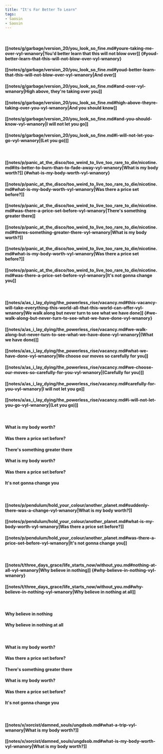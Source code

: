 ```yaml
---
title: "It's Far Better To Learn"
tags:
- Saosin
- Saosin
---
```

&nbsp;
#### [[notes/g/garbage/version_20/you_look_so_fine.md#youre-taking-me-over-vyl-wnanory|You'd better learn that this will not blow over]] {#youd-better-learn-that-this-will-not-blow-over-vyl-wnanory}
#### [[notes/g/garbage/version_20/you_look_so_fine.md#youd-better-learn-that-this-will-not-blow-over-vyl-wnanory|And over]]
#### [[notes/g/garbage/version_20/you_look_so_fine.md#and-over-vyl-wnanory|High above, they're taking over you]]
#### [[notes/g/garbage/version_20/you_look_so_fine.md#high-above-theyre-taking-over-you-vyl-wnanory|And you should know]]
#### [[notes/g/garbage/version_20/you_look_so_fine.md#and-you-should-know-vyl-wnanory|I will not let you go]]
#### [[notes/g/garbage/version_20/you_look_so_fine.md#i-will-not-let-you-go-vyl-wnanory|(Let you go)]]
&nbsp;
#### [[notes/p/panic_at_the_disco/too_weird_to_live_too_rare_to_die/nicotine.md#its-better-to-burn-than-to-fade-away-vyl-wnanory|What is my body worth?]] {#what-is-my-body-worth-vyl-wnanory}
#### [[notes/p/panic_at_the_disco/too_weird_to_live_too_rare_to_die/nicotine.md#what-is-my-body-worth-vyl-wnanory|Was there a price set before?]]
#### [[notes/p/panic_at_the_disco/too_weird_to_live_too_rare_to_die/nicotine.md#was-there-a-price-set-before-vyl-wnanory|There's something greater there]]
#### [[notes/p/panic_at_the_disco/too_weird_to_live_too_rare_to_die/nicotine.md#theres-something-greater-there-vyl-wnanory|What is my body worth?]]
#### [[notes/p/panic_at_the_disco/too_weird_to_live_too_rare_to_die/nicotine.md#what-is-my-body-worth-vyl-wnanory|Was there a price set before?]]
#### [[notes/p/panic_at_the_disco/too_weird_to_live_too_rare_to_die/nicotine.md#was-there-a-price-set-before-vyl-wnanory|It's not gonna change you]]
&nbsp;
#### [[notes/a/as_i_lay_dying/the_powerless_rise/vacancy.md#this-vacancy-will-take-everything-this-world-all-that-this-world-can-offer-vyl-wnanory|We walk along but never turn to see what we have done]] {#we-walk-along-but-never-turn-to-see-what-we-have-done-vyl-wnanory}
#### [[notes/a/as_i_lay_dying/the_powerless_rise/vacancy.md#we-walk-along-but-never-turn-to-see-what-we-have-done-vyl-wnanory|(What we have done)]]
#### [[notes/a/as_i_lay_dying/the_powerless_rise/vacancy.md#what-we-have-done-vyl-wnanory|We choose our moves so carefully for you]]
#### [[notes/a/as_i_lay_dying/the_powerless_rise/vacancy.md#we-choose-our-moves-so-carefully-for-you-vyl-wnanory|(Carefully for you)]]
#### [[notes/a/as_i_lay_dying/the_powerless_rise/vacancy.md#carefully-for-you-vyl-wnanory|I will not let you go]]
#### [[notes/a/as_i_lay_dying/the_powerless_rise/vacancy.md#i-will-not-let-you-go-vyl-wnanory|(Let you go)]]
&nbsp;
#### What is my body worth?
#### Was there a price set before?
#### There's something greater there
#### What is my body worth?
#### Was there a price set before?
#### It's not gonna change you
&nbsp;
#### [[notes/p/pendulum/hold_your_colour/another_planet.md#suddenly-there-was-a-change-vyl-wnanory|What is my body worth?]]
#### [[notes/p/pendulum/hold_your_colour/another_planet.md#what-is-my-body-worth-vyl-wnanory|Was there a price set before?]]
#### [[notes/p/pendulum/hold_your_colour/another_planet.md#was-there-a-price-set-before-vyl-wnanory|It's not gonna change you]]
&nbsp;
#### [[notes/t/three_days_grace/life_starts_now/without_you.md#nothing-at-all-vyl-wnanory|Why believe in nothing]] {#why-believe-in-nothing-vyl-wnanory}
#### [[notes/t/three_days_grace/life_starts_now/without_you.md#why-believe-in-nothing-vyl-wnanory|Why believe in nothing at all]]
&nbsp;
#### Why believe in nothing
#### Why believe in nothing at all
&nbsp;
#### What is my body worth?
#### Was there a price set before?
#### There's something greater there
#### What is my body worth?
#### Was there a price set before?
#### It's not gonna change you
&nbsp;
#### [[notes/x/xorcist/damned_souls/ungdsob.md#what-a-trip-vyl-wnanory|What is my body worth?]]
#### [[notes/x/xorcist/damned_souls/ungdsob.md#what-is-my-body-worth-vyl-wnanory|What is my body worth?]]

